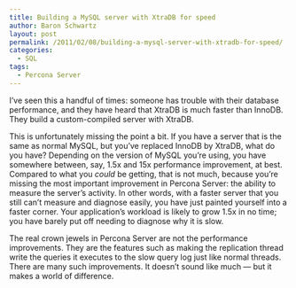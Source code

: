 ```yaml
---
title: Building a MySQL server with XtraDB for speed
author: Baron Schwartz
layout: post
permalink: /2011/02/08/building-a-mysql-server-with-xtradb-for-speed/
categories:
  - SQL
tags:
  - Percona Server
---
```

I&#8217;ve seen this a handful of times: someone has trouble with their database performance, and they have heard that XtraDB is much faster than InnoDB. They build a custom-compiled server with XtraDB.

This is unfortunately missing the point a bit. If you have a server that is the same as normal MySQL, but you&#8217;ve replaced InnoDB by XtraDB, what do you have? Depending on the version of MySQL you&#8217;re using, you have somewhere between, say, 1.5x and 15x performance improvement, at best. Compared to what you *could* be getting, that is not much, because you&#8217;re missing the most important improvement in Percona Server: the ability to measure the server&#8217;s activity. In other words, with a faster server that you still can&#8217;t measure and diagnose easily, you have just painted yourself into a faster corner. Your application&#8217;s workload is likely to grow 1.5x in no time; you have barely put off needing to diagnose why it is slow.

The real crown jewels in Percona Server are not the performance improvements. They are the features such as making the replication thread write the queries it executes to the slow query log just like normal threads. There are many such improvements. It doesn&#8217;t sound like much &#8212; but it makes a world of difference.